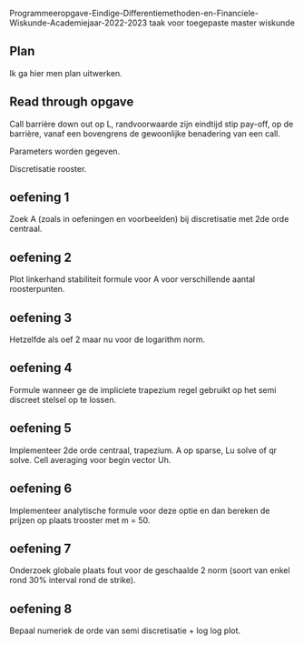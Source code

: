 Programmeeropgave-Eindige-Differentiemethoden-en-Financiele-Wiskunde-Academiejaar-2022-2023
taak voor toegepaste master wiskunde

## Plan
Ik ga hier men plan uitwerken. 

## Read through opgave
Call barrière down out op L, randvoorwaarde zijn eindtijd stip pay-off, op de
barrière, vanaf een bovengrens de gewoonlijke benadering van een call.

Parameters worden gegeven.

Discretisatie rooster.


## oefening 1 
Zoek A (zoals in oefeningen en voorbeelden) bij discretisatie met 2de orde centraal.

## oefening 2
Plot linkerhand stabiliteit formule voor A voor verschillende aantal roosterpunten.  

## oefening 3
Hetzelfde als oef 2 maar nu voor de logarithm norm.

## oefening 4
Formule wanneer ge de impliciete trapezium regel gebruikt op het semi discreet
stelsel op te lossen.

## oefening 5
Implementeer 2de orde centraal, trapezium. A op sparse, Lu solve of qr solve.
Cell averaging voor begin vector Uh.

## oefening 6
Implementeer analytische formule voor deze optie en dan bereken de prijzen
op plaats trooster met m = 50.

## oefening 7
Onderzoek globale plaats fout voor de geschaalde 2 norm (soort van enkel rond 30% interval 
rond de strike).

## oefening 8
Bepaal numeriek de orde van semi discretisatie + log log plot.
